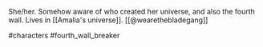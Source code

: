 She/her. Somehow aware of who created her universe, and also the fourth wall. Lives in [[Amalia's universe]]. [[@wearethebladegang]]

#characters #fourth_wall_breaker